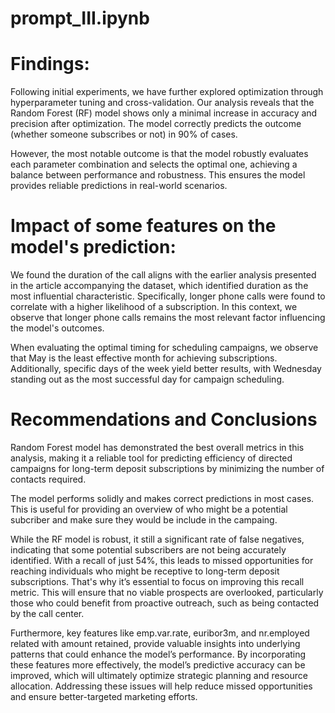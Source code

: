 # prompt_III.ipynb
# Findings:

Following initial experiments, we have further explored optimization through hyperparameter tuning and cross-validation. Our analysis reveals that the Random Forest (RF) model shows only a minimal increase in accuracy and precision after optimization. The model correctly predicts the outcome (whether someone subscribes or not) in 90% of cases.

However, the most notable outcome is that the model robustly evaluates each parameter combination and selects the optimal one, achieving a balance between performance and robustness. This ensures the model provides reliable predictions in real-world scenarios.

# Impact of some features on the model's prediction:

We found the duration of the call aligns with the earlier analysis presented in the article accompanying the dataset, which identified duration as the most influential characteristic. Specifically, longer phone calls were found to correlate with a higher likelihood of a subscription. In this context, we observe that longer phone calls remains the most relevant factor influencing the model's outcomes.

When evaluating the optimal timing for scheduling campaigns, we observe that May is the least effective month for achieving subscriptions. Additionally, specific days of the week yield better results, with Wednesday standing out as the most successful day for campaign scheduling.

# Recommendations and Conclusions

Random Forest model has demonstrated the best overall metrics in this analysis, making it a reliable tool for predicting efficiency of directed campaigns for long-term deposit subscriptions by minimizing the number of contacts required.

The model performs solidly and makes correct predictions in most cases. This is useful for providing an overview of who might be a potential subcriber and make sure they would be include in the campaing.

While the RF model is robust, it still a significant rate of false negatives, indicating that some potential subscribers are not being accurately identified. With a recall of just 54%, this leads to missed opportunities for reaching individuals who might be receptive to long-term deposit subscriptions. That's why it’s essential to focus on improving this recall metric. This will ensure that no viable prospects are overlooked, particularly those who could benefit from proactive outreach, such as being contacted by the call center.

Furthermore, key features like emp.var.rate, euribor3m, and nr.employed related with amount retained, provide valuable insights into underlying patterns that could enhance the model’s performance. By incorporating these features more effectively, the model’s predictive accuracy can be improved, which will ultimately optimize strategic planning and resource allocation. Addressing these issues will help reduce missed opportunities and ensure better-targeted marketing efforts.
